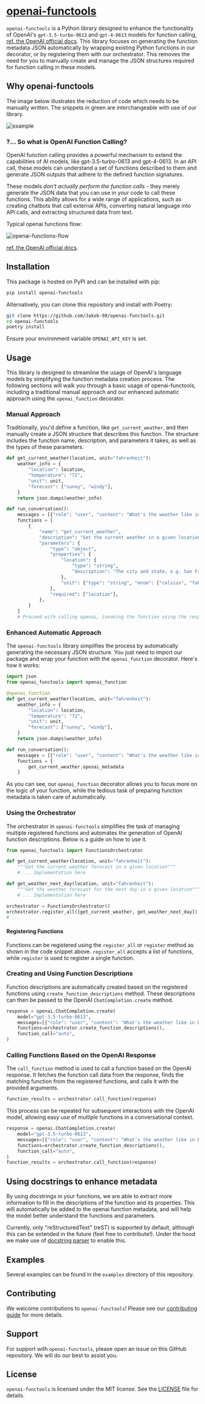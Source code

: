 # [openai-functools](https://github.com/Jakob-98/openai-functools)

`openai-functools` is a Python library designed to enhance the functionality of OpenAI's `gpt-3.5-turbo-0613` and `gpt-4-0613` models for function calling, [ref. the OpenAI official docs](https://platform.openai.com/docs/guides/gpt/function-calling). This library focuses on generating the function metadata JSON automatically by wrapping existing Python functions in our decorator, or by registering them with our orchestrator. This removes the need for you to manually create and manage the JSON structures required for function calling in these models.

## Why openai-functools

The image below illustrates the reduction of code which needs to be manually written. The snippets in green are interchangeable with use of our library.

![example]([https://github.com/Jakob-98/openai-functools/blob/assets/example.png](https://github.com/Jakob-98/openai-functools/blob/2386154affcbef824f48e1712aa3dbd2b7de9a82/assets/example.png))

### ?... So what is OpenAI Function Calling?

OpenAI function calling provides a powerful mechanism to extend the capabilities of AI models, like gpt-3.5-turbo-0613 and gpt-4-0613. In an API call, these models can understand a set of functions described to them and generate JSON outputs that adhere to the defined function signatures.

These models *don't actually perform the function calls* - they merely generate the JSON data that you can use in your code to call these functions. This ability allows for a wide range of applications, such as creating chatbots that call external APIs, converting natural language into API calls, and extracting structured data from text.

Typical openai functions flow:

![openai-functions-flow](./assets/openai-functions.png)

[ref. the OpenAI official docs](https://platform.openai.com/docs/guides/gpt/function-calling).

## Installation

This package is hosted on PyPI and can be installed with pip:

```sh
pip install openai-functools
```

Alternatively, you can clone this repository and install with Poetry:

```sh
git clone https://github.com/Jakob-98/openai-functools.git
cd openai-functools
poetry install
```

Ensure your environment variable `OPENAI_API_KEY` is set.

## Usage

This library is designed to streamline the usage of OpenAI's language models by simplifying the function metadata creation process. The following sections will walk you through a basic usage of openai-functools, including a traditional manual approach and our enhanced automatic approach using the `openai_function` decorator.

### Manual Approach

Traditionally, you'd define a function, like `get_current_weather`, and then manually create a JSON structure that describes this function. The structure includes the function name, description, and parameters it takes, as well as the types of these parameters.

```python
def get_current_weather(location, unit="fahrenheit"):
    weather_info = {
        "location": location,
        "temperature": "72",
        "unit": unit,
        "forecast": ["sunny", "windy"],
    }
    return json.dumps(weather_info)

def run_conversation():
    messages = [{"role": "user", "content": "What's the weather like in London?"}]
    functions = [
        {
            "name": "get_current_weather",
            "description": "Get the current weather in a given location",
            "parameters": {
                "type": "object",
                "properties": {
                    "location": {
                        "type": "string",
                        "description": "The city and state, e.g. San Francisco, CA",
                    },
                    "unit": {"type": "string", "enum": ["celsius", "fahrenheit"]},
                },
                "required": ["location"],
            },
        }
    ]
    # Proceed with calling openai, invoking the function using the response, etc..
```

### Enhanced Automatic Approach

The `openai-functools` library simplifies the process by automatically generating the necessary JSON structure. You just need to import our package and wrap your function with the `openai_function` decorator. Here's how it works:

```python
import json
from openai_functools import openai_function

@openai_function
def get_current_weather(location, unit="fahrenheit"):
    weather_info = {
        "location": location,
        "temperature": "72",
        "unit": unit,
        "forecast": ["sunny", "windy"],
    }
    return json.dumps(weather_info)

def run_conversation():
    messages = [{"role": "user", "content": "What's the weather like in London?"}]
    functions = [
        get_current_weather.openai_metadata
    ]
```

As you can see, our `openai_function` decorator allows you to focus more on the logic of your function, while the tedious task of preparing function metadata is taken care of automatically.

### Using the Orchestrator

The orchestrator in `openai-functools` simplifies the task of managing multiple registered functions and automates the generation of OpenAI function descriptions. Below is a guide on how to use it.

```python
from openai_functools import FunctionsOrchestrator

def get_current_weather(location, unit="fahrenheit"):
    """Get the current weather forecast in a given location"""
    # ... Implementation here

def get_weather_next_day(location, unit="fahrenheit"):
    """Get the weather forecast for the next day in a given location"""
    # ... Implementation here

orchestrator = FunctionsOrchestrator()
orchestrator.register_all([get_current_weather, get_weather_next_day])
# ...
```

#### Registering Functions

Functions can be registered using the `register_all` or `register` method as shown in the code snippet above. `register_all` accepts a list of functions, while `register` is used to register a single function. 

### Creating and Using Function Descriptions

Function descriptions are automatically created based on the registered functions using `create_function_descriptions` method. These descriptions can then be passed to the OpenAI `ChatCompletion.create` method.

```python
response = openai.ChatCompletion.create(
    model="gpt-3.5-turbo-0613",
    messages=[{"role": "user", "content": "What's the weather like in Boston?"}],
    functions=orchestrator.create_function_descriptions(),
    function_call="auto",
)
```

### Calling Functions Based on the OpenAI Response

The `call_function` method is used to call a function based on the OpenAI response. It fetches the function call data from the response, finds the matching function from the registered functions, and calls it with the provided arguments.

```python
function_results = orchestrator.call_function(response)
```

This process can be repeated for subsequent interactions with the OpenAI model, allowing easy use of multiple functions in a conversational context.

```python
response = openai.ChatCompletion.create(
    model="gpt-3.5-turbo-0613",
    messages=[{"role": "user", "content": "What's the weather like in Boston tomorrow?"}],
    functions=orchestrator.create_function_descriptions(),
    function_call="auto",
)
function_results = orchestrator.call_function(response)
```

## Using docstrings to enhance metadata

By using docstrings in your functions, we are able to extract more information to fill in the descriptions of the function and its properties. This will automatically be added to the openai function metadata, and will help the model better understand the functions and parameters.

Currently, only "reStructuredText" (reST) is supported by default, although this can be extended in the future (feel free to contribute!). Under the hood we make use of [docstring parser](https://pypi.org/project/docstring-parser/) to enable this.

## Examples

Several examples can be found in the `examples` directory of this repository.

## Contributing

We welcome contributions to `openai-functools`! Please see our [contributing guide](CONTRIBUTING.md) for more details.

## Support

For support with `openai-functools`, please open an issue on this GitHub repository. We will do our best to assist you.

## License

`openai-functools` is licensed under the MIT license. See the [LICENSE](LICENSE) file for details.
